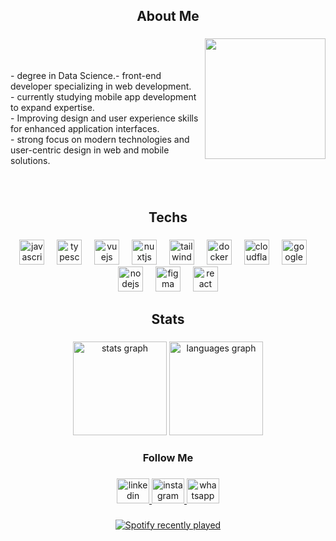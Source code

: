 <h2 align="center">About Me</h2>

###

<img align="right" height="193" src="https://tenor.com/pt-BR/view/griffith-berserk-gif-13382389469485310537"  />

###

<p align="left"> <br><br><br>
- degree in Data Science.- front-end developer specializing in web development.<br>- currently studying mobile app development to expand expertise.<br>- Improving design and user experience skills for enhanced application interfaces.<br>- strong focus on modern technologies and user-centric design in web and mobile solutions.</p>

###

<p align="left">‎ ‎ </p>


### 

<h2 align="center">Techs</h2>

###

<div align="center">
  <img src="https://skillicons.dev/icons?i=js" height="40" alt="javascript logo"  />
  <img width="12" />
  <img src="https://skillicons.dev/icons?i=ts" height="40" alt="typescript logo"  />
  <img width="12" />
  <img src="https://skillicons.dev/icons?i=vue" height="40" alt="vuejs logo"  />
  <img width="12" />
  <img src="https://skillicons.dev/icons?i=nuxtjs" height="40" alt="nuxtjs logo"  />
  <img width="12" />
  <img src="https://skillicons.dev/icons?i=tailwind" height="40" alt="tailwindcss logo"  />
  <img width="12" />
  <img src="https://skillicons.dev/icons?i=docker" height="40" alt="docker logo"  />
  <img width="12" />
  <img src="https://skillicons.dev/icons?i=cloudflare" height="40" alt="cloudflare logo"  />
  <img width="12" />
  <img src="https://skillicons.dev/icons?i=gcp" height="40" alt="googlecloud logo"  />
  <img width="12" />
  <img src="https://skillicons.dev/icons?i=nodejs" height="40" alt="nodejs logo"  />
  <img width="12" />
  <img src="https://skillicons.dev/icons?i=figma" height="40" alt="figma logo"  />
  <img width="12" />
  <img src="https://skillicons.dev/icons?i=react" height="40" alt="react logo"  />
</div>

###

<h2 align="center">Stats</h2>

###

<div align="center">
  <img src="https://github-readme-stats.vercel.app/api?username=heitorschleder&hide_title=false&hide_rank=false&show_icons=true&include_all_commits=true&count_private=true&disable_animations=false&theme=vue-dark&locale=en&hide_border=true&order=1" height="150" alt="stats graph"  />
  <img src="https://github-readme-stats.vercel.app/api/top-langs?username=heitorschleder&locale=en&hide_title=false&layout=compact&card_width=320&langs_count=6&theme=vue-dark&hide_border=true&order=2" height="150" alt="languages graph"  />
</div>

###

<h3 align="center">Follow Me</h3>

###

<div align="center">
  <a href="https://www.linkedin.com/in/heitor-de-oliveira-schleder-10345a1ab/" target="_blank">
    <img src="https://raw.githubusercontent.com/maurodesouza/profile-readme-generator/master/src/assets/icons/social/linkedin/default.svg" width="52" height="40" alt="linkedin logo"  />
  </a>
  <a href="https://www.instagram.com/heitor_schleder/?hl=pt-br" target="_blank">
    <img src="https://raw.githubusercontent.com/maurodesouza/profile-readme-generator/master/src/assets/icons/social/instagram/default.svg" width="52" height="40" alt="instagram logo"  />
  </a>
  <a href="https://wa.me/48999022083" target="_blank">
    <img src="https://raw.githubusercontent.com/maurodesouza/profile-readme-generator/master/src/assets/icons/social/whatsapp/default.svg" width="52" height="40" alt="whatsapp logo"  />
  </a>
</div>

###

<div align="center">
  <a href="https://open.spotify.com/user/yw5ec8gk56keigiewe3bur5hc">
    <img src="https://spotify-recently-played-readme.vercel.app/api?user=yw5ec8gk56keigiewe3bur5hc&count=3" alt="Spotify recently played"  />
  </a>
</div>

###
